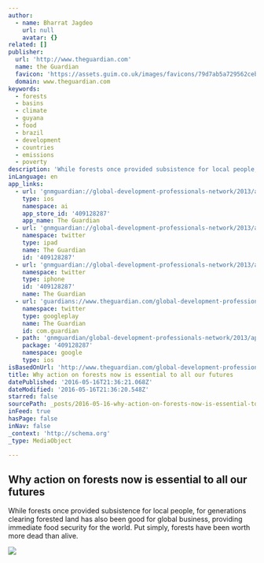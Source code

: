 ```yaml
---
author:
  - name: Bharrat Jagdeo
    url: null
    avatar: {}
related: []
publisher:
  url: 'http://www.theguardian.com'
  name: the Guardian
  favicon: 'https://assets.guim.co.uk/images/favicons/79d7ab5a729562cebca9c6a13c324f0e/32x32.ico'
  domain: www.theguardian.com
keywords:
  - forests
  - basins
  - climate
  - guyana
  - food
  - brazil
  - development
  - countries
  - emissions
  - poverty
description: 'While forests once provided subsistence for local people, for generations clearing forested land has also been good for global business, providing immediate food security for the world. Put simply, forests have been worth more dead than alive.'
inLanguage: en
app_links:
  - url: 'gnmguardian://global-development-professionals-network/2013/apr/16/deforestation-climate-change-food-security?contenttype=Article&source=applinks'
    type: ios
    namespace: ai
    app_store_id: '409128287'
    app_name: The Guardian
  - url: 'gnmguardian://global-development-professionals-network/2013/apr/16/deforestation-climate-change-food-security?contenttype=Article&source=twitter'
    namespace: twitter
    type: ipad
    name: The Guardian
    id: '409128287'
  - url: 'gnmguardian://global-development-professionals-network/2013/apr/16/deforestation-climate-change-food-security?contenttype=Article&source=twitter'
    namespace: twitter
    type: iphone
    id: '409128287'
    name: The Guardian
  - url: 'guardians://www.theguardian.com/global-development-professionals-network/2013/apr/16/deforestation-climate-change-food-security'
    namespace: twitter
    type: googleplay
    name: The Guardian
    id: com.guardian
  - path: 'gnmguardian/global-development-professionals-network/2013/apr/16/deforestation-climate-change-food-security?contenttype=Article&source=google'
    package: '409128287'
    namespace: google
    type: ios
isBasedOnUrl: 'http://www.theguardian.com/global-development-professionals-network/2013/apr/16/deforestation-climate-change-food-security'
title: Why action on forests now is essential to all our futures
datePublished: '2016-05-16T21:36:21.068Z'
dateModified: '2016-05-16T21:36:20.548Z'
starred: false
sourcePath: _posts/2016-05-16-why-action-on-forests-now-is-essential-to-all-our-futures.md
inFeed: true
hasPage: false
inNav: false
_context: 'http://schema.org'
_type: MediaObject

---
```

<article style=""><h1>Why action on forests now is essential to all our futures</h1><p>While forests once provided subsistence for local people, for generations clearing forested land has also been good for global business, providing immediate food security for the world. Put simply, forests have been worth more dead than alive.</p><img src="https://i.guim.co.uk/img/static/sys-images/Guardian/Pix/pictures/2013/4/15/1366054504110/acacia-tree-sapling-007.jpg?w=1200&amp;q=55&amp;auto=format&amp;usm=12&amp;fit=max&amp;s=a98d78d8ce6aacb32625000b1a1c66c5" /></article>